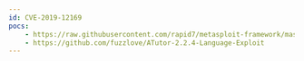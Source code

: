 ```yaml
---
id: CVE-2019-12169
pocs:
    - https://raw.githubusercontent.com/rapid7/metasploit-framework/master/modules/exploits/multi/http/atutor_upload_traversal.rb
    - https://github.com/fuzzlove/ATutor-2.2.4-Language-Exploit
---
```

